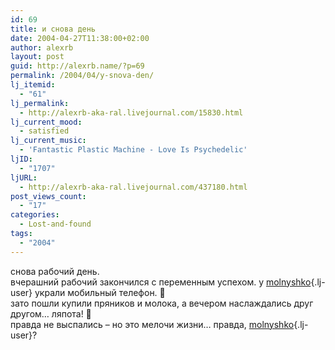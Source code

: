 ```yaml
---
id: 69
title: и снова день
date: 2004-04-27T11:38:00+02:00
author: alexrb
layout: post
guid: http://alexrb.name/?p=69
permalink: /2004/04/y-snova-den/
lj_itemid:
  - "61"
lj_permalink:
  - http://alexrb-aka-ral.livejournal.com/15830.html
lj_current_mood:
  - satisfied
lj_current_music:
  - 'Fantastic Plastic Machine - Love Is Psychedelic'
ljID:
  - "1707"
ljURL:
  - http://alexrb-aka-ral.livejournal.com/437180.html
post_views_count:
  - "17"
categories:
  - Lost-and-found
tags:
  - "2004"
---
```

снова рабочий день.  
вчерашний рабочий закончился с переменным успехом. у [molnyshko](http://molnyshko.livejournal.com/){.lj-user} украли мобильный телефон. 🙁  
зато пошли купили пряников и молока, а вечером наслаждались друг другом&#8230; ляпота! 🙂  
правда не выспались &#8211; но это мелочи жизни&#8230; правда, [molnyshko](http://molnyshko.livejournal.com/){.lj-user}?
